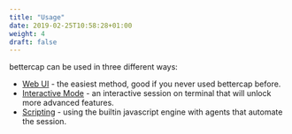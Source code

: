 ```yaml
---
title: "Usage"
date: 2019-02-25T10:58:28+01:00
weight: 4
draft: false
---
```


bettercap can be used in three different ways:

* [Web UI](/usage/webui/) - the easiest method, good if you never used bettercap before.
* [Interactive Mode](/usage/interactive/) - an interactive session on terminal that will unlock more advanced features.
* [Scripting](/usage/scripting/) - using the builtin javascript engine with agents that automate the session.